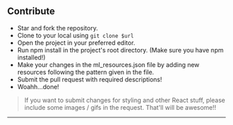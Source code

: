 ## Contribute

- Star and fork the repository.
- Clone to your local using `git clone $url`
- Open the project in your preferred editor.
- Run npm install in the project's root directory. (Make sure you have npm installed!)
- Make your changes in the ml_resources.json file by adding new resources following the pattern given in the file.
- Submit the pull request with required descriptions!
- Woahh...done!

> If you want to submit changes for styling and other React stuff, please include some images / gifs in the request. That'll will be awesome!!

---
